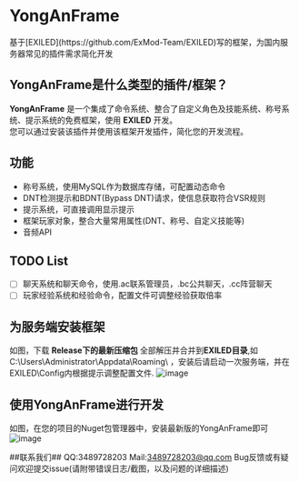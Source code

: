   <h1>YongAnFrame</h1>
  基于[EXILED](https://github.com/ExMod-Team/EXILED)写的框架，为国内服务器常见的插件需求简化开发

## YongAnFrame是什么类型的插件/框架？
**YongAnFrame** 是一个集成了命令系统、整合了自定义角色及技能系统、称号系统、提示系统的免费框架，使用 **EXILED** 开发。\
您可以通过安装该插件并使用该框架开发插件，简化您的开发流程。

## 功能
- 称号系统，使用MySQL作为数据库存储，可配置动态命令
- DNT检测提示和BDNT(Bypass DNT)请求，使信息获取符合VSR规则
- 提示系统，可直接调用显示提示
- 框架玩家对象，整合大量常用属性(DNT、称号、自定义技能等)
- 音频API
 
## TODO List

-[ ] 聊天系统和聊天命令，使用.ac联系管理员，.bc公共聊天，.cc阵营聊天
-[ ] 玩家经验系统和经验命令，配置文件可调整经验获取倍率

## 为服务端安装框架
 如图，下载 **Release下的最新压缩包** 全部解压并合并到**EXILED目录**,如C:\Users\Administrator\Appdata\Roaming\ ，安装后请启动一次服务端，并在EXILED\Config内根据提示调整配置文件.
 ![image](https://github.com/user-attachments/assets/c6a9934b-5cd1-4905-bb94-ae294a12749c)


## 使用YongAnFrame进行开发
 如图，在您的项目的Nuget包管理器中，安装最新版的YongAnFrame即可
![image](https://github.com/user-attachments/assets/afd10f37-eac1-4c4c-958c-2c4f655186e8)

##联系我们##
QQ:3489728203
Mail:3489728203@qq.com
Bug反馈或有疑问欢迎提交issue(请附带错误日志/截图，以及问题的详细描述)
